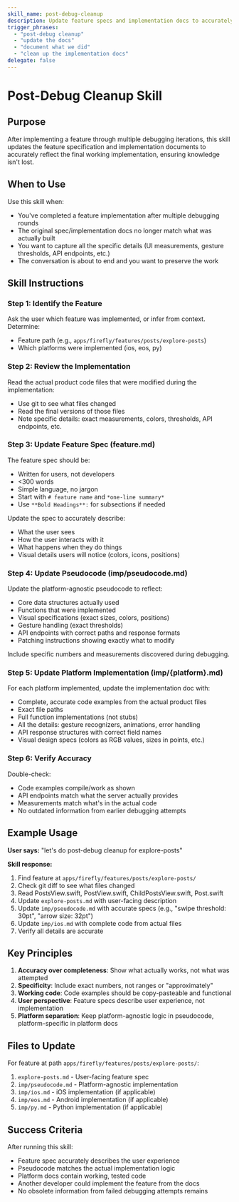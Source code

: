 ```yaml
---
skill_name: post-debug-cleanup
description: Update feature specs and implementation docs to accurately reflect debugging work. Use after completing a feature implementation that required multiple rounds of debugging and iteration.
trigger_phrases:
  - "post-debug cleanup"
  - "update the docs"
  - "document what we did"
  - "clean up the implementation docs"
delegate: false
---
```


# Post-Debug Cleanup Skill

## Purpose

After implementing a feature through multiple debugging iterations, this skill updates the feature specification and implementation documents to accurately reflect the final working implementation, ensuring knowledge isn't lost.

## When to Use

Use this skill when:
- You've completed a feature implementation after multiple debugging rounds
- The original spec/implementation docs no longer match what was actually built
- You want to capture all the specific details (UI measurements, gesture thresholds, API endpoints, etc.)
- The conversation is about to end and you want to preserve the work

## Skill Instructions

### Step 1: Identify the Feature

Ask the user which feature was implemented, or infer from context. Determine:
- Feature path (e.g., `apps/firefly/features/posts/explore-posts`)
- Which platforms were implemented (ios, eos, py)

### Step 2: Review the Implementation

Read the actual product code files that were modified during the implementation:
- Use git to see what files changed
- Read the final versions of those files
- Note specific details: exact measurements, colors, thresholds, API endpoints, etc.

### Step 3: Update Feature Spec (feature.md)

The feature spec should be:
- Written for users, not developers
- <300 words
- Simple language, no jargon
- Start with `# feature name` and `*one-line summary*`
- Use `**Bold Headings**:` for subsections if needed

Update the spec to accurately describe:
- What the user sees
- How the user interacts with it
- What happens when they do things
- Visual details users will notice (colors, icons, positions)

### Step 4: Update Pseudocode (imp/pseudocode.md)

Update the platform-agnostic pseudocode to reflect:
- Core data structures actually used
- Functions that were implemented
- Visual specifications (exact sizes, colors, positions)
- Gesture handling (exact thresholds)
- API endpoints with correct paths and response formats
- Patching instructions showing exactly what to modify

Include specific numbers and measurements discovered during debugging.

### Step 5: Update Platform Implementation (imp/{platform}.md)

For each platform implemented, update the implementation doc with:
- Complete, accurate code examples from the actual product files
- Exact file paths
- Full function implementations (not stubs)
- All the details: gesture recognizers, animations, error handling
- API response structures with correct field names
- Visual design specs (colors as RGB values, sizes in points, etc.)

### Step 6: Verify Accuracy

Double-check:
- Code examples compile/work as shown
- API endpoints match what the server actually provides
- Measurements match what's in the actual code
- No outdated information from earlier debugging attempts

## Example Usage

**User says:** "let's do post-debug cleanup for explore-posts"

**Skill response:**
1. Find feature at `apps/firefly/features/posts/explore-posts/`
2. Check git diff to see what files changed
3. Read PostsView.swift, PostView.swift, ChildPostsView.swift, Post.swift
4. Update `explore-posts.md` with user-facing description
5. Update `imp/pseudocode.md` with accurate specs (e.g., "swipe threshold: 30pt", "arrow size: 32pt")
6. Update `imp/ios.md` with complete code from actual files
7. Verify all details are accurate

## Key Principles

1. **Accuracy over completeness**: Show what actually works, not what was attempted
2. **Specificity**: Include exact numbers, not ranges or "approximately"
3. **Working code**: Code examples should be copy-pasteable and functional
4. **User perspective**: Feature specs describe user experience, not implementation
5. **Platform separation**: Keep platform-agnostic logic in pseudocode, platform-specific in platform docs

## Files to Update

For feature at path `apps/firefly/features/posts/explore-posts/`:

1. `explore-posts.md` - User-facing feature spec
2. `imp/pseudocode.md` - Platform-agnostic implementation
3. `imp/ios.md` - iOS implementation (if applicable)
4. `imp/eos.md` - Android implementation (if applicable)
5. `imp/py.md` - Python implementation (if applicable)

## Success Criteria

After running this skill:
- Feature spec accurately describes the user experience
- Pseudocode matches the actual implementation logic
- Platform docs contain working, tested code
- Another developer could implement the feature from the docs
- No obsolete information from failed debugging attempts remains
